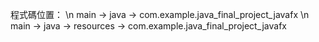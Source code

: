程式碼位置： \n
main -> java -> com.example.java_final_project_javafx \n
main -> java -> resources -> com.example.java_final_project_javafx
